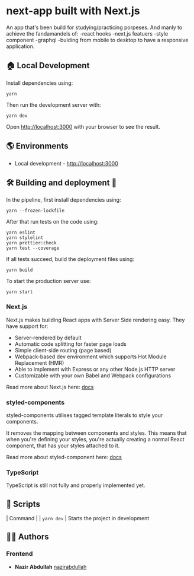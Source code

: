 # next-app built with Next.js
An app that's been build for studying/practicing porpeses. And manly to achieve the fandamandels of: 
-react hooks
-next.js featuers
-style component
-graphql 
-bulding from mobile to desktop to have a responsive application.

## 🏠 Local Development

Install dependencies using:

```console
yarn
```

Then run the development server with:

```console
yarn dev
```

Open [http://localhost:3000](http://localhost:3000) with your browser to see the result.

## 🌎 Environments

- Local development - [http://localhost:3000](http://localhost:3000)

## 🛠️ Building and deployment 🚀

In the pipeline, first install dependencies using:

```console
yarn --frozen-lockfile
```

After that run tests on the code using:

```console
yarn eslint
yarn stylelint
yarn prettier:check
yarn test --coverage
```

If all tests succeed, build the deployment files using:

```console
yarn build
```

To start the production server use:

```console
yarn start
```

### Next.js

Next.js makes building React apps with Server Side rendering easy. They have support for:

- Server-rendered by default
- Automatic code splitting for faster page loads
- Simple client-side routing (page based)
- Webpack-based dev environment which supports Hot Module Replacement (HMR)
- Able to implement with Express or any other Node.js HTTP server
- Customizable with your own Babel and Webpack configurations

Read more about Next.js here: [docs](https://nextjs.org/docs)

### styled-components

styled-components utilises tagged template literals to style your components.

It removes the mapping between components and styles. This means that when you're defining your styles, you're actually creating a normal React component, that has your styles attached to it.

Read more about styled-component here: [docs](https://styled-components.com/docs)

### TypeScript
TypeScript is still not fully and properly implemented yet.

## 📜 Scripts

| Command                   | 
| `yarn dev`                | Starts the project in development 




## 🧑‍🎨 Authors

### Frontend
- **Nazir Abdullah** [nazirabdullah](https://git.gracious.nl/nazirabdullah)



